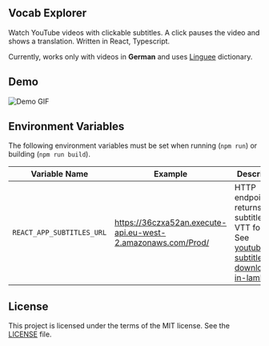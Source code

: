 ## Vocab Explorer

Watch YouTube videos with clickable subtitles. A click pauses the video and shows a translation.
Written in React, Typescript.

Currently, works only with videos in **German** and uses [Linguee](https://www.linguee.com/) dictionary.

## Demo

![Demo GIF](./docs/vocab-explorer-demo.gif)

## Environment Variables

The following environment variables must be set when running (`npm run`) or building (`npm run build`).



| Variable Name                      | Example                                                      | Description |
|------------------------------------|--------------------------------------------------------------|-------------|
| `REACT_APP_SUBTITLES_URL`           | https://36czxa52an.execute-api.eu-west-2.amazonaws.com/Prod/ | HTTP endpoint that returns subtitles in VTT format. See [youtube-subtitle-downloader-in-lambda](https://github.com/sgalushin/youtube-subtitle-downloader-in-lambda). |


## License

This project is licensed under the terms of the MIT license. See the [LICENSE](./LICENSE.txt) file.